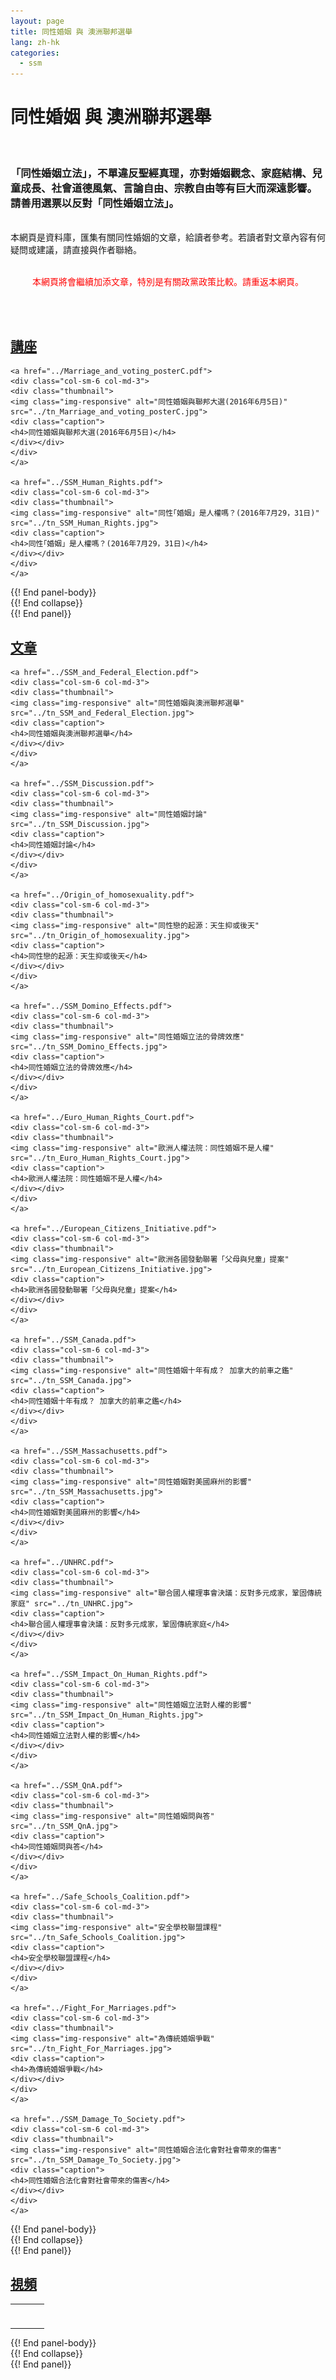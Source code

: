```yaml
---
layout: page
title: 同性婚姻 與 澳洲聯邦選舉
lang: zh-hk
categories: 
  - ssm
--- 
```


<div id="fb-root"></div>
<script>(function(d, s, id) {
  var js, fjs = d.getElementsByTagName(s)[0];
  if (d.getElementById(id)) return;
  js = d.createElement(s); js.id = id;
  js.src = "//connect.facebook.net/en_GB/sdk.js#xfbml=1&version=v2.6";
  fjs.parentNode.insertBefore(js, fjs);
}(document, 'script', 'facebook-jssdk'));</script>

同性婚姻 與 澳洲聯邦選舉
=======================
<br>
<h3>「同性婚姻立法」，不單違反聖經真理，亦對婚姻觀念、家庭結構、兒童成長、社會道德風氣、言論自由、宗教自由等有巨大而深遠影響。
請善用選票以反對「同性婚姻立法」。 </h3>
<br>
本網頁是資料庫，匯集有關同性婚姻的文章，給讀者參考。若讀者對文章內容有何疑問或建議，請直接與作者聯絡。
<br><br>
<p align="center"><font color="#ff0000">本網頁將會繼續加添文章，特別是有關政黨政策比較。請重返本網頁。</font></p>
<br><br>

<div class="row">
<div class="panel-group " id="mag-panel">

<div class="panel panel-default">
<div class="panel-heading">
<a data-toggle="collapse" data-parent="#mag-panel" href="#seminars"><h2>講座</h2></a>
</div>
<div id="seminars">
<div class="panel-body">
  
	<a href="../Marriage_and_voting_posterC.pdf">
	<div class="col-sm-6 col-md-3">
	<div class="thumbnail">
	<img class="img-responsive" alt="同性婚姻與聯邦大選(2016年6月5日)" src="../tn_Marriage_and_voting_posterC.jpg">
	<div class="caption">
	<h4>同性婚姻與聯邦大選(2016年6月5日)</h4>
	</div></div>
	</div>
	</a>

	<a href="../SSM_Human_Rights.pdf">
	<div class="col-sm-6 col-md-3">
	<div class="thumbnail">
	<img class="img-responsive" alt="同性｢婚姻」是人權嗎？(2016年7月29，31日)" src="../tn_SSM_Human_Rights.jpg">
	<div class="caption">
	<h4>同性｢婚姻」是人權嗎？(2016年7月29，31日)</h4>
	</div></div>
	</div>
	</a>

</div> {{! End panel-body}}
</div> {{! End collapse}}
</div> {{! End panel}}

<div class="panel panel-default">
<div class="panel-heading">
<a data-toggle="collapse" data-parent="#mag-panel" href="#articles"><h2>文章</h2></a>
</div>
<div id="articles">
<div class="panel-body">
  
	<a href="../SSM_and_Federal_Election.pdf">
	<div class="col-sm-6 col-md-3">
	<div class="thumbnail">
	<img class="img-responsive" alt="同性婚姻與澳洲聯邦選舉" src="../tn_SSM_and_Federal_Election.jpg">
	<div class="caption">
	<h4>同性婚姻與澳洲聯邦選舉</h4>
	</div></div>
	</div>
	</a>

	<a href="../SSM_Discussion.pdf">
	<div class="col-sm-6 col-md-3">
	<div class="thumbnail">
	<img class="img-responsive" alt="同性婚姻討論" src="../tn_SSM_Discussion.jpg">
	<div class="caption">
	<h4>同性婚姻討論</h4>
	</div></div>
	</div>
	</a>

	<a href="../Origin_of_homosexuality.pdf">
	<div class="col-sm-6 col-md-3">
	<div class="thumbnail">
	<img class="img-responsive" alt="同性戀的起源：天生抑或後天" src="../tn_Origin_of_homosexuality.jpg">
	<div class="caption">
	<h4>同性戀的起源：天生抑或後天</h4>
	</div></div>
	</div>
	</a>

	<a href="../SSM_Domino_Effects.pdf">
	<div class="col-sm-6 col-md-3">
	<div class="thumbnail">
	<img class="img-responsive" alt="同性婚姻立法的骨牌效應" src="../tn_SSM_Domino_Effects.jpg">
	<div class="caption">
	<h4>同性婚姻立法的骨牌效應</h4>
	</div></div>
	</div>
	</a>

	<a href="../Euro_Human_Rights_Court.pdf">
	<div class="col-sm-6 col-md-3">
	<div class="thumbnail">
	<img class="img-responsive" alt="歐洲人權法院：同性婚姻不是人權" src="../tn_Euro_Human_Rights_Court.jpg">
	<div class="caption">
	<h4>歐洲人權法院：同性婚姻不是人權</h4>
	</div></div>
	</div>
	</a>

	<a href="../European_Citizens_Initiative.pdf">
	<div class="col-sm-6 col-md-3">
	<div class="thumbnail">
	<img class="img-responsive" alt="歐洲各國發動聯署「父母與兒童」提案" src="../tn_European_Citizens_Initiative.jpg">
	<div class="caption">
	<h4>歐洲各國發動聯署「父母與兒童」提案</h4>
	</div></div>
	</div>
	</a>

	<a href="../SSM_Canada.pdf">
	<div class="col-sm-6 col-md-3">
	<div class="thumbnail">
	<img class="img-responsive" alt="同性婚姻十年有成？ 加拿大的前車之鑑" src="../tn_SSM_Canada.jpg">
	<div class="caption">
	<h4>同性婚姻十年有成？ 加拿大的前車之鑑</h4>
	</div></div>
	</div>
	</a>

	<a href="../SSM_Massachusetts.pdf">
	<div class="col-sm-6 col-md-3">
	<div class="thumbnail">
	<img class="img-responsive" alt="同性婚姻對美國麻州的影響" src="../tn_SSM_Massachusetts.jpg">
	<div class="caption">
	<h4>同性婚姻對美國麻州的影響</h4>
	</div></div>
	</div>
	</a>

	<a href="../UNHRC.pdf">
	<div class="col-sm-6 col-md-3">
	<div class="thumbnail">
	<img class="img-responsive" alt="聯合國人權理事會決議：反對多元成家，鞏固傳統家庭" src="../tn_UNHRC.jpg">
	<div class="caption">
	<h4>聯合國人權理事會決議：反對多元成家，鞏固傳統家庭</h4>
	</div></div>
	</div>
	</a>

	<a href="../SSM_Impact_On_Human_Rights.pdf">
	<div class="col-sm-6 col-md-3">
	<div class="thumbnail">
	<img class="img-responsive" alt="同性婚姻立法對人權的影響" src="../tn_SSM_Impact_On_Human_Rights.jpg">
	<div class="caption">
	<h4>同性婚姻立法對人權的影響</h4>
	</div></div>
	</div>
	</a>

	<a href="../SSM_QnA.pdf">
	<div class="col-sm-6 col-md-3">
	<div class="thumbnail">
	<img class="img-responsive" alt="同性婚姻問與答" src="../tn_SSM_QnA.jpg">
	<div class="caption">
	<h4>同性婚姻問與答</h4>
	</div></div>
	</div>
	</a>

	<a href="../Safe_Schools_Coalition.pdf">
	<div class="col-sm-6 col-md-3">
	<div class="thumbnail">
	<img class="img-responsive" alt="安全學校聯盟課程" src="../tn_Safe_Schools_Coalition.jpg">
	<div class="caption">
	<h4>安全學校聯盟課程</h4>
	</div></div>
	</div>
	</a>

	<a href="../Fight_For_Marriages.pdf">
	<div class="col-sm-6 col-md-3">
	<div class="thumbnail">
	<img class="img-responsive" alt="為傳統婚姻爭戰" src="../tn_Fight_For_Marriages.jpg">
	<div class="caption">
	<h4>為傳統婚姻爭戰</h4>
	</div></div>
	</div>
	</a>

	<a href="../SSM_Damage_To_Society.pdf">
	<div class="col-sm-6 col-md-3">
	<div class="thumbnail">
	<img class="img-responsive" alt="同性婚姻合法化會對社會帶來的傷害" src="../tn_SSM_Damage_To_Society.jpg">
	<div class="caption">
	<h4>同性婚姻合法化會對社會帶來的傷害</h4>
	</div></div>
	</div>
	</a>

</div> {{! End panel-body}}
</div> {{! End collapse}}
</div> {{! End panel}}


<div class="panel panel-default">
<div class="panel-heading">
<a data-toggle="collapse" data-parent="#mag-panel" href="#videos"><h2>視頻</h2></a>
</div>
<div id="videos">
<div class="panel-body">
  
<table style="text-align: left; width: 100%;" border="0"
 cellpadding="5" cellspacing="0">
  <tbody>
    <tr>
        <td>
            <div class="fb-video" data-href="https://www.facebook.com/rd.sodo/videos/887534068032036/" data-width="500" data-show-text="false" data-allowfullscreen="true">
            <div class="fb-xfbml-parse-ignore">
            <blockquote cite="https://www.facebook.com/rd.sodo/videos/887534068032036/">
            <a href="https://www.facebook.com/rd.sodo/videos/887534068032036/"></a>
        </td>
    <tr>
        <td>
            <div class="fb-video" data-href="https://www.facebook.com/rd.sodo/videos/vb.281436498641799/896850750433701/?type=2&amp;theater" data-width="500" data-show-text="false" data-allowfullscreen="true">
            <div class="fb-xfbml-parse-ignore">
            <blockquote cite="https://www.facebook.com/rd.sodo/videos/896850750433701/">
            <a href="https://www.facebook.com/rd.sodo/videos/896850750433701/"></a>
        </td>
    </tr>
  </tbody>
</table>

</div> {{! End panel-body}}
</div> {{! End collapse}}
</div> {{! End panel}}
